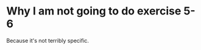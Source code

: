 Why I am not going to do exercise 5-6
=====================================

Because it's not terribly specific.
